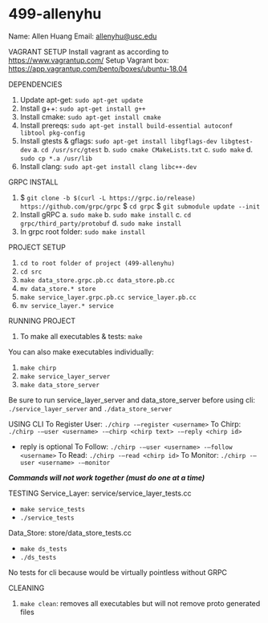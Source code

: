 # 499-allenyhu
Name: Allen Huang
Email: allenyhu@usc.edu


VAGRANT SETUP
Install vagrant as according to https://www.vagrantup.com/
Setup Vagrant box: https://app.vagrantup.com/bento/boxes/ubuntu-18.04

DEPENDENCIES
1. Update apt-get: `sudo apt-get update`
2. Install g++: `sudo apt-get install g++`
3. Install cmake: `sudo apt-get install cmake`
4. Install prereqs: `sudo apt-get install build-essential autoconf libtool pkg-config`
5. Install gtests & gflags: `sudo apt-get install libgflags-dev libgtest-dev`
   a. `cd /usr/src/gtest`
   b. `sudo cmake CMakeLists.txt`
   c. `sudo make`
   d. `sudo cp *.a /usr/lib`
6. Install clang: `sudo apt-get install clang libc++-dev`

GRPC INSTALL
1. $ `git clone -b $(curl -L https://grpc.io/release) https://github.com/grpc/grpc`
   $ `cd grpc`
   $ `git submodule update --init`
2. Install gRPC
   a. `sudo make`
   b. `sudo make install`
   c. `cd grpc/third_party/protobuf`
   d. `sudo make install`
3. In grpc root folder: `sudo make install`

PROJECT SETUP
1. `cd to root folder of project (499-allenyhu)`
2. `cd src`
3. `make data_store.grpc.pb.cc data_store.pb.cc`
4. `mv data_store.* store`
5. `make service_layer.grpc.pb.cc service_layer.pb.cc`
6. `mv service_layer.* service`

RUNNING PROJECT
1. To make all executables & tests: `make`

You can also make executables individually:
1. `make chirp`
2. `make service_layer_server`
3. `make data_store_server`

Be sure to run service_layer_server and data_store_server before using cli: `./service_layer_server` and `./data_store_server`


USING CLI
To Register User: `./chirp -—register <username>`
To Chirp: `./chirp -—user <username> -—chirp <chirp text> -—reply <chirp id>`
  - reply is optional
To Follow: `./chirp -—user <username> -—follow <username>`
To Read: `./chirp -—read <chirp id>`
To Monitor: `./chirp -—user <username> -—monitor`

***Commands will not work together (must do one at a time)***

TESTING
Service_Layer: service/service_layer_tests.cc
- `make service_tests`
- `./service_tests`

Data_Store: store/data_store_tests.cc
- `make ds_tests`
- `./ds_tests`

No tests for cli because would be virtually pointless without GRPC 

CLEANING
1. `make clean`: removes all executables but will not remove proto generated files
